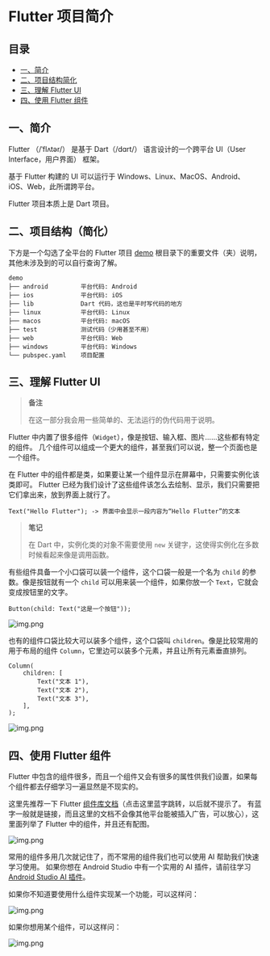 # Flutter 项目简介

## 目录

- [一、简介](#一简介)
- [二、项目结构简化](#二项目结构简化)
- [三、理解 Flutter UI](#三理解-flutter-ui)
- [四、使用 Flutter 组件](#四使用-flutter-组件)

## 一、简介

Flutter （/ˈflʌtər/） 是基于 Dart（/dɑrt/） 语言设计的一个跨平台 UI（User Interface，用户界面） 框架。

基于 Flutter 构建的 UI 可以运行于 Windows、Linux、MacOS、Android、iOS、Web，此所谓跨平台。

Flutter 项目本质上是 Dart 项目。

## 二、项目结构（简化）

下方是一个勾选了全平台的 Flutter 项目 [demo](../../demo) 根目录下的重要文件（夹）说明，其他未涉及到的可以自行查询了解。

```
demo
├── android         平台代码: Android
├── ios             平台代码: iOS
├── lib             Dart 代码，这也是平时写代码的地方
├── linux           平台代码: Linux
├── macos           平台代码: macOS
├── test            测试代码（少用甚至不用）
├── web             平台代码: Web
├── windows         平台代码: Windows
└── pubspec.yaml    项目配置
```

## 三、理解 Flutter UI

> **备注**
>
> 在这一部分我会用一些简单的、无法运行的伪代码用于说明。

Flutter 中内置了很多组件（`Widget`），像是按钮、输入框、图片......这些都有特定的组件。
几个组件可以组成一个更大的组件，甚至我们可以说，整一个页面也是一个组件。

在 Flutter 中的组件都是类，如果要让某一个组件显示在屏幕中，只需要实例化该类即可。
Flutter 已经为我们设计了这些组件该怎么去绘制、显示，我们只需要把它们拿出来，放到界面上就行了。

```
Text("Hello Flutter"); -> 界面中会显示一段内容为“Hello Flutter”的文本
```

> **笔记**
>
> 在 Dart 中，实例化类的对象不需要使用 `new` 关键字，这使得实例化在多数时候看起来像是调用函数。

有些组件具备一个小口袋可以装一个组件，这个口袋一般是一个名为 `child` 的参数。像是按钮就有一个 `child` 可以用来装一个组件，如果你放一个 `Text`，它就会变成按钮里的文字。

```
Button(child: Text("这是一个按钮"));
```

![img.png](1.png)

也有的组件口袋比较大可以装多个组件，这个口袋叫 `children`。像是比较常用的用于布局的组件 `Column`，它里边可以装多个元素，并且让所有元素垂直排列。

```
Column(
    children: [
        Text("文本 1"),
        Text("文本 2"),
        Text("文本 3"),
    ],
);
```

![img.png](2.png)

## 四、使用 Flutter 组件

Flutter 中包含的组件很多，而且一个组件又会有很多的属性供我们设置，如果每个组件都去仔细学习一遍显然是不现实的。

这里先推荐一下 Flutter [组件库文档](https://docs.flutter.cn/reference/widgets)（点击这里蓝字跳转，以后就不提示了。
有蓝字一般就是链接，而且这里的文档不会像其他平台能被插入广告，可以放心），这里面列举了 Flutter 中的组件，并且还有配图。

![img.png](3.png)

常用的组件多用几次就记住了，而不常用的组件我们也可以使用 AI 帮助我们快速学习使用。
如果你想在 Android Studio 中有一个实用的 AI 插件，请前往学习 [Android Studio AI 插件](../Android%20Studio%20AI%20插件/README.md)。

如果你不知道要使用什么组件实现某一个功能，可以这样问：

![img.png](4.png)

如果你想用某个组件，可以这样问：

![img.png](5.png)
